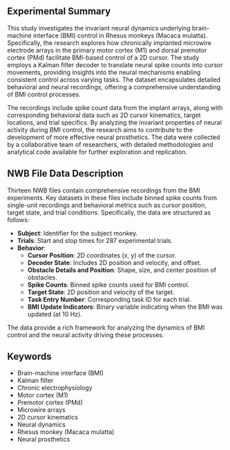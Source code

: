 ## Experimental Summary

This study investigates the invariant neural dynamics underlying brain-machine interface (BMI) control in Rhesus monkeys (Macaca mulatta). Specifically, the research explores how chronically implanted microwire electrode arrays in the primary motor cortex (M1) and dorsal premotor cortex (PMd) facilitate BMI-based control of a 2D cursor. The study employs a Kalman filter decoder to translate neural spike counts into cursor movements, providing insights into the neural mechanisms enabling consistent control across varying tasks. The dataset encapsulates detailed behavioral and neural recordings, offering a comprehensive understanding of BMI control processes.

The recordings include spike count data from the implant arrays, along with corresponding behavioral data such as 2D cursor kinematics, target locations, and trial specifics. By analyzing the invariant properties of neural activity during BMI control, the research aims to contribute to the development of more effective neural prosthetics. The data were collected by a collaborative team of researchers, with detailed methodologies and analytical code available for further exploration and replication.

## NWB File Data Description

Thirteen NWB files contain comprehensive recordings from the BMI experiments. Key datasets in these files include binned spike counts from single-unit recordings and behavioral metrics such as cursor position, target state, and trial conditions. Specifically, the data are structured as follows:

- **Subject**: Identifier for the subject monkey.
- **Trials**: Start and stop times for 287 experimental trials.
- **Behavior**:
  - **Cursor Position**: 2D coordinates (x, y) of the cursor.
  - **Decoder State**: Includes 2D position and velocity, and offset.
  - **Obstacle Details and Position**: Shape, size, and center position of obstacles.
  - **Spike Counts**: Binned spike counts used for BMI control.
  - **Target State**: 2D position and velocity of the target.
  - **Task Entry Number**: Corresponding task ID for each trial.
  - **BMI Update Indicators**: Binary variable indicating when the BMI was updated (at 10 Hz).
  
The data provide a rich framework for analyzing the dynamics of BMI control and the neural activity driving these processes.

## Keywords

- Brain-machine interface (BMI)
- Kalman filter
- Chronic electrophysiology
- Motor cortex (M1)
- Premotor cortex (PMd)
- Microwire arrays
- 2D cursor kinematics
- Neural dynamics
- Rhesus monkey (Macaca mulatta)
- Neural prosthetics
